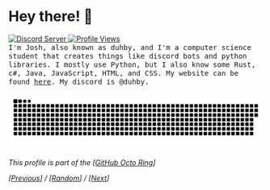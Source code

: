 # Hey there! 👋
<a href='https://discord.gg/mfEFMTSska'>
    <img src='https://img.shields.io/discord/807801054133616650.svg?color=%237289da&label=discord&logo=discord&style=flat-square' alt='Discord Server'>
</a>
<a href='#'>
  <img src='https://hits.seeyoufarm.com/api/count/incr/badge.svg?url=https%3A%2F%2Fgithub.com%2Fduhby%2Fduhby&count_bg=%2344cc11&icon=&icon_color=%23555555&title=Profile%20Views&edge_flat=true' alt='Profile Views'>
</a>
<br>
<samp>
  I'm Josh, also known as duhby, and I'm a computer science student that creates things like discord bots and python libraries. I mostly use Python, but I also know some Rust, c#, Java, JavaScript, HTML, and CSS. My website can be found <a href='https://dubs.rip'>here</a>. My discord is @duhby.
</samp>
<br><br>
<picture>
  <source media="(prefers-color-scheme: dark)" srcset="https://raw.githubusercontent.com/duhby/duhby/output/github-contribution-grid-snake-dark.svg">
  <source media="(prefers-color-scheme: light)" srcset="https://raw.githubusercontent.com/duhby/duhby/output/github-contribution-grid-snake.svg">
  <img alt="github contribution grid snake animation" src="https://raw.githubusercontent.com/duhby/duhby/output/github-contribution-grid-snake.svg">
</picture>
<!-- <img src='https://github-readme-stats.vercel.app/api/top-langs?username=duhby&count_private=true&hide=procfile,css&theme=dark&border_color=000000&cache_seconds=1800&layout=compact&langs_count=10&custom_title=Most%20Used%20Coding%20Languages'> -->
<!-- <img src='https://github-readme-stats.vercel.app/api?username=duhby&count_private=true&theme=tokyonight&show_icons=true'> -->
<p><i>This profile is part of the [<a href="https://octo-ring.com/">GitHub Octo Ring</a>]</i></p>  
<p><i>[<a href=https://octo-ring.com/p/duhby/prev>Previous</a>] / [<a href=https://octo-ring.com/p/duhby/random>Random</a>] / [<a href=https://octo-ring.com/p/duhby/next>Next</a>]
